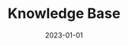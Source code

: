 ---
title: "Knowledge Base"
date: 2023-01-01
draft: false
sections:
  - title: "UAV"
    isFirst: true
    items: []
  - title: "VIDEO TRANSMITTERS"
    isFirst: false
    items: []
  - title: "ESC"
    isFirst: false
    items: []
---